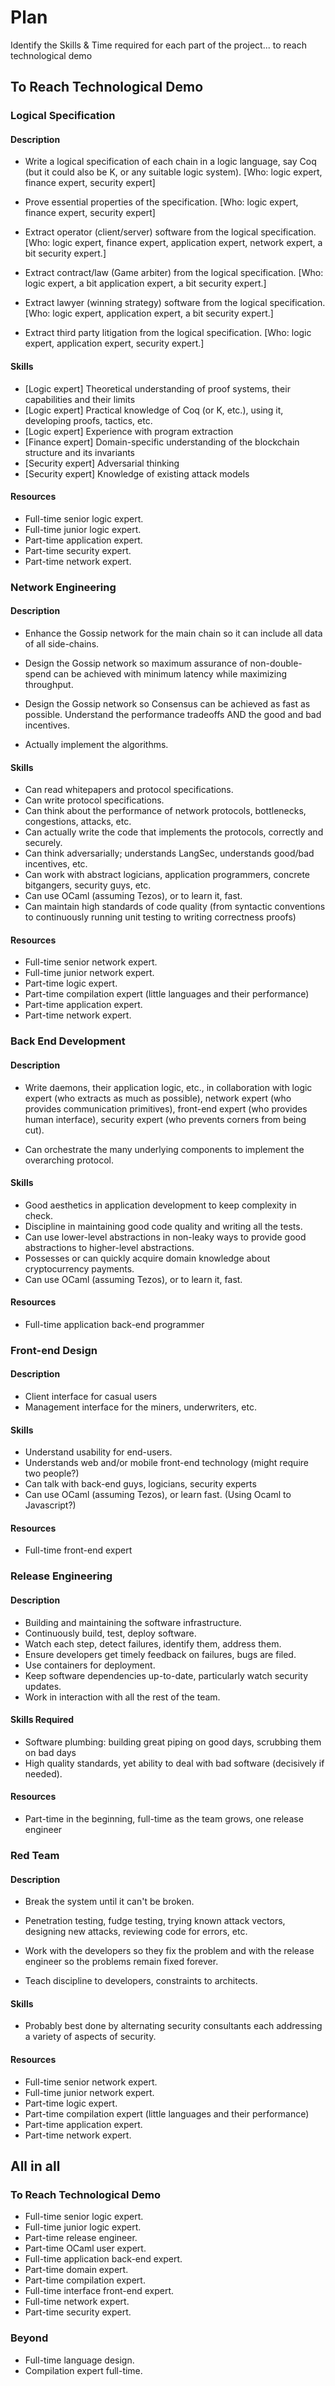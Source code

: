 # Plan

Identify the Skills & Time required for each part of the project...
to reach technological demo

## To Reach Technological Demo

### Logical Specification

#### Description

* Write a logical specification of each chain in a logic language,
  say Coq (but it could also be K, or any suitable logic system).
  [Who: logic expert, finance expert, security expert]

* Prove essential properties of the specification.
  [Who: logic expert, finance expert, security expert]

* Extract operator (client/server) software from the logical specification.
  [Who: logic expert, finance expert, application expert, network expert, a bit security expert.]

* Extract contract/law (Game arbiter) from the logical specification.
  [Who: logic expert, a bit application expert, a bit security expert.]

* Extract lawyer (winning strategy) software from the logical specification.
  [Who: logic expert, application expert, a bit security expert.]

* Extract third party litigation from the logical specification.
  [Who: logic expert, application expert, security expert.]

#### Skills

* [Logic expert] Theoretical understanding of proof systems, their capabilities and their limits
* [Logic expert] Practical knowledge of Coq (or K, etc.), using it, developing proofs, tactics, etc.
* [Logic expert] Experience with program extraction
* [Finance expert] Domain-specific understanding of the blockchain structure and its invariants
* [Security expert] Adversarial thinking
* [Security expert] Knowledge of existing attack models

#### Resources

* Full-time senior logic expert.
* Full-time junior logic expert.
* Part-time application expert.
* Part-time security expert.
* Part-time network expert.

### Network Engineering

#### Description

* Enhance the Gossip network for the main chain so it can include all data of all side-chains.

* Design the Gossip network so maximum assurance of non-double-spend can be achieved
  with minimum latency while maximizing throughput.

* Design the Gossip network so Consensus can be achieved as fast as possible.
  Understand the performance tradeoffs AND the good and bad incentives.

* Actually implement the algorithms.

#### Skills

* Can read whitepapers and protocol specifications.
* Can write protocol specifications.
* Can think about the performance of network protocols, bottlenecks, congestions, attacks, etc.
* Can actually write the code that implements the protocols, correctly and securely.
* Can think adversarially; understands LangSec, understands good/bad incentives, etc.
* Can work with abstract logicians, application programmers, concrete bitgangers, security guys, etc.
* Can use OCaml (assuming Tezos), or to learn it, fast.
* Can maintain high standards of code quality
  (from syntactic conventions to continuously running unit testing to writing correctness proofs)

#### Resources

* Full-time senior network expert.
* Full-time junior network expert.
* Part-time logic expert.
* Part-time compilation expert (little languages and their performance)
* Part-time application expert.
* Part-time network expert.

### Back End Development

#### Description

* Write daemons, their application logic, etc., in collaboration with
  logic expert (who extracts as much as possible),
  network expert (who provides communication primitives),
  front-end expert (who provides human interface),
  security expert (who prevents corners from being cut).

* Can orchestrate the many underlying components to implement the overarching protocol.

#### Skills

* Good aesthetics in application development to keep complexity in check.
* Discipline in maintaining good code quality and writing all the tests.
* Can use lower-level abstractions in non-leaky ways
  to provide good abstractions to higher-level abstractions.
* Possesses or can quickly acquire domain knowledge about cryptocurrency payments.
* Can use OCaml (assuming Tezos), or to learn it, fast.

#### Resources

* Full-time application back-end programmer

### Front-end Design

#### Description

* Client interface for casual users
* Management interface for the miners, underwriters, etc.

#### Skills

* Understand usability for end-users.
* Understands web and/or mobile front-end technology (might require two people?)
* Can talk with back-end guys, logicians, security experts
* Can use OCaml (assuming Tezos), or learn fast. (Using Ocaml to Javascript?)

#### Resources

* Full-time front-end expert

### Release Engineering

#### Description

* Building and maintaining the software infrastructure.
* Continuously build, test, deploy software.
* Watch each step, detect failures, identify them, address them.
* Ensure developers get timely feedback on failures, bugs are filed.
* Use containers for deployment.
* Keep software dependencies up-to-date, particularly watch security updates.
* Work in interaction with all the rest of the team.

#### Skills Required

* Software plumbing: building great piping on good days, scrubbing them on bad days
* High quality standards, yet ability to deal with bad software (decisively if needed).

#### Resources

* Part-time in the beginning, full-time as the team grows, one release engineer

### Red Team

#### Description

* Break the system until it can't be broken.

* Penetration testing, fudge testing, trying known attack vectors, designing new attacks,
  reviewing code for errors, etc.

* Work with the developers so they fix the problem and with the release engineer
  so the problems remain fixed forever.

* Teach discipline to developers, constraints to architects.

#### Skills

* Probably best done by alternating security consultants each addressing a variety of aspects
  of security.

#### Resources

* Full-time senior network expert.
* Full-time junior network expert.
* Part-time logic expert.
* Part-time compilation expert (little languages and their performance)
* Part-time application expert.
* Part-time network expert.

## All in all

### To Reach Technological Demo

* Full-time senior logic expert.
* Full-time junior logic expert.
* Part-time release engineer.
* Part-time OCaml user expert.
* Full-time application back-end expert.
* Part-time domain expert.
* Part-time compilation expert.
* Full-time interface front-end expert.
* Full-time network expert.
* Part-time security expert.

### Beyond

* Full-time language design.
* Compilation expert full-time.
